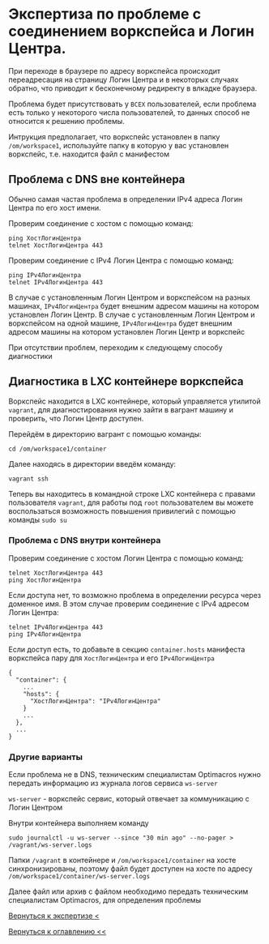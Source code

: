 # Экспертиза по проблеме с соединением воркспейса и Логин Центра.

При переходе в браузере по адресу воркспейса происходит переадресация на страницу Логин Центра и в некоторых случаях обратно, что приводит к бесконечному редиректу в влкадке браузера.

Проблема будет присутствовать у `ВСЕХ` пользователей, если проблема есть только у некоторого числа пользователей, то данных способ не относится к решению проблемы.

Интрукция предполагает, что воркспейс установлен в папку `/om/workspace1`, используйте папку в которую у вас установлен воркспейс, т.е. находится файл с манифестом

## Проблема с DNS вне контейнера

Обычно самая частая проблема в определении IPv4 адреса Логин Центра по его хост имени.

Проверим соединение с хостом с помощью команд:

```
ping ХостЛогинЦентра
telnet ХостЛогинЦентра 443
```

Проверим соединение с IPv4 Логин Центра с помощью команд:
```
ping IPv4ЛогинЦентра
telnet IPv4ЛогинЦентра 443
```

В случае с установленным Логин Центром и воркспейсом на разных машинах, `IPv4ЛогинЦентра` будет внешним адресом машины на котором установлен Логин Центр.
В случае с установленным Логин Центром и воркспейсом на одной машине, `IPv4ЛогинЦентра` будет внешним адресом машины на котором установлен Логин Центр и воркспейс

При отсутствии проблем, переходим к следующему способу диагностики

## Диагностика в LXC контейнере воркспейса

Воркспейс находится в LXC контейнере, который управляется утилитой `vagrant`, для диагностирования нужно зайти в вагрант машину и проверить, что Логин Центр доступен. 

Перейдём в директорию вагрант с помощью команды: 

```
cd /om/workspace1/container
```

Далее находясь в директории введём команду:

```
vagrant ssh
```

Теперь вы находитесь в командной строке LXC контейнера с правами пользователя `vagrant`, для работы под `root` пользователем вы можете воспользаться возможность повышения привилегий с помощью команды `sudo su`

### Проблема с DNS внутри контейнера

Проверим соединение с хостом Логин Центра с помощью команд:

```
telnet ХостЛогинЦентра 443
ping ХостЛогинЦентра
```

Если доступа нет, то возможно проблема в определении ресурса через доменное имя. В этом случае проверим соединение с IPv4 адресом Логин Центра:

```
telnet IPv4ЛогинЦентра 443
ping IPv4ЛогинЦентра
```

Если доступ есть, то добавьте в секцию `container.hosts` манифеста воркспейса пару для `ХостЛогинЦентра` и его `IPv4ЛогинЦентра`

```
{
  "container": {
    ...
    "hosts": {
      "ХостЛогинЦентра": "IPv4ЛогинЦентра"
    }
    ...
  },
  ...
}
```

### Другие варианты

Если проблема не в DNS, техническим специалистам Optimacros нужно передать информацию из журнала логов сервиса `ws-server`

`ws-server` - воркспейс сервис, который отвечает за коммуникацию с Логин Центром

Внутри контейнера выполняем команду
```
sudo journalctl -u ws-server --since "30 min ago" --no-pager > /vagrant/ws-server.logs
```

Папки `/vagrant` в контейнере и `/om/workspace1/container` на хосте синхронизированы, поэтому файл будет доступен на хосте по адресу `/om/workspace1/container/ws-server.logs`

Далее файл или архив с файлом необходимо передать техническим специалистам Optimacros, для определения проблемы

[Вернуться к экспертизе <](expertise.md)

[Вернуться к оглавлению <<](index.md)


